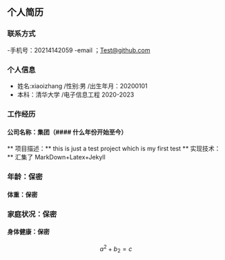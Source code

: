 ## 个人简历
### 联系方式
-手机号：20214142059
-email ；Test@github.com
### 个人信息
- 姓名:xiaoizhang  /性别:男 /出生年月：20200101
- 本科：清华大学 /电子信息工程 2020-2023
 ### 工作经历 
 #### 公司名称：集团（#### 什么年份开始至今）
 ** 项目描述：**
 this is just a test project which is my first test
 ** 实现技术：**
 汇集了 MarkDown+Latex+Jekyll
 
 ### 年龄：保密
 
 #### 体重：保密
 
 ### 家庭状况：保密
 
 #### 身体健康：保密
 $$ a^2+b_2=c $$
 
 
 


